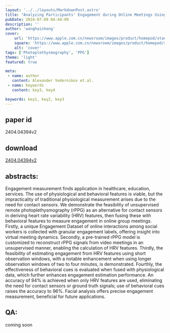 ```yaml
---
layout: '../../layouts/MarkdownPost.astro'
title: "Analyzing Participants' Engagement during Online Meetings Using Unsupervised Remote Photoplethysmography with Behavioral Features"
pubDate: 2024-07-09 04:44:09
description: ''
author: 'wanghaisheng'
cover:
    url: 'https://www.apple.com.cn/newsroom/images/product/homepod/standard/Apple-HomePod-hero-230118_big.jpg.large_2x.jpg'
    square: 'https://www.apple.com.cn/newsroom/images/product/homepod/standard/Apple-HomePod-hero-230118_big.jpg.large_2x.jpg'
    alt: 'cover'
tags: ['Photoplethysmography', 'PPG'] 
theme: 'light'
featured: true

meta:
 - name: author
   content: Alexander Vedernikov et.al.
 - name: keywords
   content: key3, key4

keywords: key1, key2, key3
---
```


## paper id
2404.04394v2
## download
[2404.04394v2](http://arxiv.org/abs/2404.04394v2)
## abstracts:
Engagement measurement finds application in healthcare, education, services. The use of physiological and behavioral features is viable, but the impracticality of traditional physiological measurement arises due to the need for contact sensors. We demonstrate the feasibility of unsupervised remote photoplethysmography (rPPG) as an alternative for contact sensors in deriving heart rate variability (HRV) features, then fusing these with behavioral features to measure engagement in online group meetings. Firstly, a unique Engagement Dataset of online interactions among social workers is collected with granular engagement labels, offering insight into virtual meeting dynamics. Secondly, a pre-trained rPPG model is customized to reconstruct rPPG signals from video meetings in an unsupervised manner, enabling the calculation of HRV features. Thirdly, the feasibility of estimating engagement from HRV features using short observation windows, with a notable enhancement when using longer observation windows of two to four minutes, is demonstrated. Fourthly, the effectiveness of behavioral cues is evaluated when fused with physiological data, which further enhances engagement estimation performance. An accuracy of 94% is achieved when only HRV features are used, eliminating the need for contact sensors or ground truth signals; use of behavioral cues raises the accuracy to 96%. Facial analysis offers precise engagement measurement, beneficial for future applications.
## QA:
coming soon
